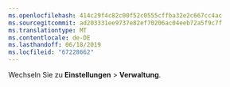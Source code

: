 ```yaml
---
ms.openlocfilehash: 414c29f4c82c00f52c0555cffba32e2c667cc4ac
ms.sourcegitcommit: ad203331ee9737e82ef70206ac04eeb72a5f9c7f
ms.translationtype: MT
ms.contentlocale: de-DE
ms.lasthandoff: 06/18/2019
ms.locfileid: "67228662"
---
```

Wechseln Sie zu **Einstellungen** > **Verwaltung**.